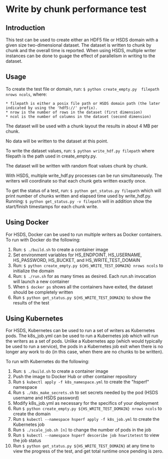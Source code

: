 Write by chunk performance test
======================================================================
 
Introduction
------------

This test can be used to create either an HDF5 file or HSDS domain with a given size two-dimensional dataset.  The dataset is written to chunk by chunk and the overall time
is reported.  When using HSDS, multiple writer instances can be done to guage the effect of parallelism in writing to the dataset.

Usage
-----

To create the test file or domain, run: `$ python create_empty.py  filepath nrows ncols`,
where:

    * filepath is either a posix file path or HSDS domain path (the later indicated by using the 'hdf5://' prefix).
    * nrow is the number of rows in the dataset (first dimension)
    * ncol is the number of columns in the dataset (second dimension)

The dataset will be used with a chunk layout the results in about 4 MB per chunk.

No data will be written to the dataset at this point.

To write the dataset values, run: `$ python write_hdf.py filepath` where filepath is the path used in create_empty.py.

The dataset will be written with random float values chunk by chunk.

With HSDS, multiple write_hdf.py processes can be run simultaneously.  The writers 
will coordinate so that each chunk gets written exactly once.

To get the status of a test, run: `$ python get_status.py filepath` which will print number of chunks written and elapsed time used by write_hdf.py.  Running: `$ python get_status.py -v filepath` will in addition show the start/finish timestamps for each chunk write.

Using Docker
------------

For HSDS, Docker can be used to run multiple writers as Docker containers.  To run with 
Docker do the following:

1. Run: `$ ./build.sh` to create a container image
2. Set environment variables for HS_ENDPOINT, HS_USERNAME, HS_PASSWORD, HS_BUCKET, and HS_WRITE_TEST_DOMAIN
3. Run: `$ python create_empty.py ${HS_WRITE_TEST_DOMAIN} nrows ncols` to initialize the domain
4. Run: `$ ./run.sh` for as many times as desired.  Each run.sh invocation will launch a new container
5. When `$ docker ps` shows all the containers have exited, the dataset should be completely written
6. Run `$ python get_status.py ${HS_WRITE_TEST_DOMAIN}` to show the results of the test


Using Kubernetes
----------------

For HSDS, Kubernetes can be used to run a set of writers as Kubernetes pods.  The k8s_job.yml can be used to run a Kubernetes job which will run the writers as a set of pods.  Unlike a Kubernetes app (which would typically be used to run a service), the pods in a Kubernetes job exit when there is no longer any work to do (in this case, when there are no chunks to be written).

To run with Kubernetes do the following:

1. Run: `$ ./build.sh` to create a container image
2. Push the image to Docker Hub or other container repository
3. Run `$ kubectl apply -f k8s_namespace.yml` to create the "hsperf" namespace
4. Run `$ ./k8s_make_secrets.sh` to set secrets needed by the pod (HSDS username and HSDS password)
5. Modify k8s_job.yml as necessary for the specifics of your deployment
6. Run `$ python create_empty.py ${HS_WRITE_TEST_DOMAIN} nrows ncols` to create the domain
7. Run `$ kubectl --namespace hsperf apply -f k8s_job.yml` to create the Kubernetes job
8. Run `$ ./scale_job.sh [n]` to change the number of pods in the job
9. Run `$ kubectl --namespace hsperf desceribe job hswritetest` to view the job status
10. Run `$ python get_status.py ${HS_WRITE_TEST_DOMAIN}` at any time to view the progress of the test, and get total runtime once pending is zero.


